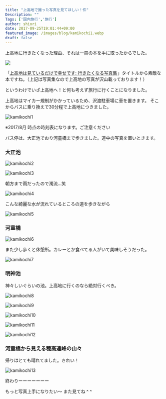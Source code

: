 ```yaml
---
title: "上高地で撮った写真を見てほしい！件"
Description: ""
Tags: ['国内旅行','旅行']
author: shiori
date: 2017-09-25T19:01:44+09:00
featured_image: /images/blog/kamikochi1.webp
draft: false
---
```


上高地に行きたくなった理由、それは一冊の本を手に取ったからでした。

<a target="_blank"  href="https://www.amazon.co.jp/gp/product/B06Y2GVHZ1/ref=as_li_tl?ie=UTF8&camp=247&creative=1211&creativeASIN=B06Y2GVHZ1&linkCode=as2&tag=shiorisato203-22&linkId=fa11990cea75aef1efa75bd4c37368b6"><img border="0" src="//ws-fe.amazon-adsystem.com/widgets/q?_encoding=UTF8&MarketPlace=JP&ASIN=B06Y2GVHZ1&ServiceVersion=20070822&ID=AsinImage&WS=1&Format=_SL250_&tag=shiorisato203-22" ></a><img src="//ir-jp.amazon-adsystem.com/e/ir?t=shiorisato203-22&l=am2&o=9&a=B06Y2GVHZ1" width="1" height="1" border="0" alt="" style="border:none !important; margin:0px !important;" />

「<a target="_blank" href="https://www.amazon.co.jp/gp/product/B06Y2GVHZ1/ref=as_li_tl?ie=UTF8&camp=247&creative=1211&creativeASIN=B06Y2GVHZ1&linkCode=as2&tag=shiorisato203-22&linkId=b23b5d7c54c160e49919ffa44d25edb7">上高地は見ているだけで幸せです: 行きたくなる写真集</a><img src="//ir-jp.amazon-adsystem.com/e/ir?t=shiorisato203-22&l=am2&o=9&a=B06Y2GVHZ1" width="1" height="1" border="0" alt="" style="border:none !important; margin:0px !important;" />」タイトルから素敵な本ですね。（上記は写真集なので上高地の写真が沢山載っております！）

というわけでいざ上高地へ！と何も考えず旅行に行くことになりました。


上高地はマイカー規制がかかっているため、沢渡駐車場に車を置きます。
そこからバスに乗り換えで30分程で上高地につきました。

![kamikochi1](/images/blog/kamikochi1.webp)

※2017/8月 時点の時刻表になります。ご注意ください

バス停は、大正池でおり河童橋まで歩きました。道中の写真を置いときます。

### 大正池

![kamikochi2](/images/blog/kamikochi2.webp)

![kamikochi3](/images/blog/kamikochi3.webp)

朝方まで雨だったので濁流...笑

![kamikochi4](/images/blog/kamikochi4.webp)

こんな綺麗な水が流れているところの道を歩きながら

![kamikochi5](/images/blog/kamikochi5.webp)

### 河童橋

![kamikochi6](/images/blog/kamikochi6.webp)

また少し歩くと休憩所。カレーとか食べてる人がいて美味しそうだった。

![kamikochi7](/images/blog/kamikochi7.webp)

<script async src="//pagead2.googlesyndication.com/pagead/js/adsbygoogle.js"></script>
<ins class="adsbygoogle"
     style="display:block; text-align:center;"
     data-ad-layout="in-article"
     data-ad-format="fluid"
     data-ad-client="ca-pub-9971307452839678"
     data-ad-slot="4437968617"></ins>
<script>
     (adsbygoogle = window.adsbygoogle || []).push({});
</script>

### 明神池
神々しいぐらいの池。上高地に行くのなら絶対行くべき。

![kamikochi8](/images/blog/kamikochi8.webp)

![kamikochi9](/images/blog/kamikochi9.webp)

![kamikochi10](/images/blog/kamikochi10.webp)

![kamikochi11](/images/blog/kamikochi11.webp)

![kamikochi12](/images/blog/kamikochi12.webp)

### 河童橋から見える穂高連峰の山々
帰りはとても晴れてました。きれい！

![kamikochi13](/images/blog/kamikochi13.webp)

終わりーーーーーーー

もっと写真上手になりたい〜
また見てね ^ ^

